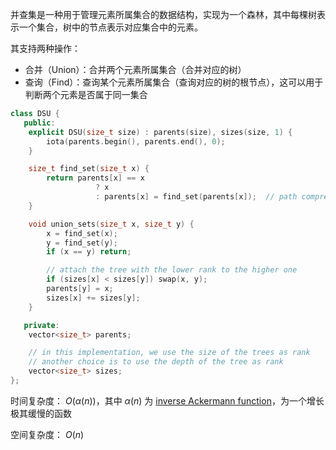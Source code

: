 并查集是一种用于管理元素所属集合的数据结构，实现为一个森林，其中每棵树表示一个集合，树中的节点表示对应集合中的元素。

其支持两种操作：

- 合并（Union）：合并两个元素所属集合（合并对应的树）
- 查询（Find）：查询某个元素所属集合（查询对应的树的根节点），这可以用于判断两个元素是否属于同一集合

```cpp
class DSU {
   public:
    explicit DSU(size_t size) : parents(size), sizes(size, 1) {
        iota(parents.begin(), parents.end(), 0);
    }

    size_t find_set(size_t x) {
        return parents[x] == x
                   ? x
                   : parents[x] = find_set(parents[x]);  // path compression
    }

    void union_sets(size_t x, size_t y) {
        x = find_set(x);
        y = find_set(y);
        if (x == y) return;

        // attach the tree with the lower rank to the higher one
        if (sizes[x] < sizes[y]) swap(x, y);
        parents[y] = x;
        sizes[x] += sizes[y];
    }

   private:
    vector<size_t> parents;

    // in this implementation, we use the size of the trees as rank
    // another choice is to use the depth of the tree as rank
    vector<size_t> sizes;
};
```

时间复杂度： $O(\alpha(n))$，其中 $\alpha(n)$ 为 [inverse Ackermann function](https://en.wikipedia.org/wiki/Ackermann_function)，为一个增长极其缓慢的函数

空间复杂度： $O(n)$